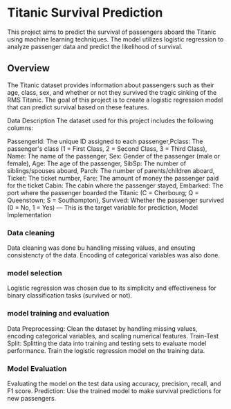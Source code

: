 # Titanic Survival Prediction
This project aims to predict the survival of passengers aboard the Titanic using machine learning techniques. The model utilizes logistic regression to analyze passenger data and predict the likelihood of survival.

## Overview
The Titanic dataset provides information about passengers such as their age, class, sex, and whether or not they survived the tragic sinking of the RMS Titanic. The goal of this project is to create a logistic regression model that can predict survival based on these features.


Data Description
The dataset used for this project includes the following columns:

PassengerId: The unique ID assigned to each passenger,Pclass: The passenger's class (1 = First Class, 2 = Second Class, 3 = Third Class), Name: The name of the passenger, Sex: Gender of the passenger (male or female), Age: The age of the passenger,
SibSp: The number of siblings/spouses aboard, Parch: The number of parents/children aboard, Ticket: The ticket number, Fare: The amount of money the passenger paid for the ticket
Cabin: The cabin where the passenger stayed, Embarked: The port where the passenger boarded the Titanic (C = Cherbourg; Q = Queenstown; S = Southampton), Survived: Whether the passenger survived (0 = No, 1 = Yes) — This is the target variable for prediction, Model Implementation
### Data cleaning
Data cleaning was done bu handling missing values, and ensuting consistencty of the data.
Encoding of categorical variables was also done.
### model selection
Logistic regression was chosen due to its simplicity and effectiveness for binary classification tasks (survived or not).
### model training and evaluation
Data Preprocessing: Clean the dataset by handling missing values, encoding categorical variables, and scaling numerical features.
Train-Test Split: Splitting the data into training and testing sets to evaluate model performance.
Train the logistic regression model on the training data.
### Model Evaluation
Evaluating the model on the test data using accuracy, precision, recall, and F1 score.
Prediction: Use the trained model to make survival predictions for new passengers.
